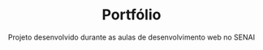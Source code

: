 # <div align="center"> Portfólio </div>

<div align="center"> <p> Projeto desenvolvido durante as aulas de desenvolvimento web no SENAI </p> </div>

<div align="center"> </div>
